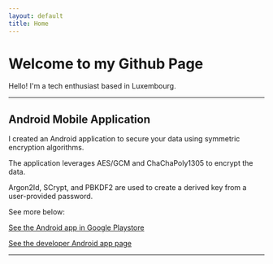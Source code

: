 ```yaml
---
layout: default
title: Home
---
```


# Welcome to my Github Page

Hello! I'm a tech enthusiast based in Luxembourg.

---

## Android Mobile Application

I created an Android application to secure your data using symmetric encryption algorithms.

The application leverages AES/GCM and ChaChaPoly1305 to encrypt the data.

Argon2Id, SCrypt, and PBKDF2 are used to create a derived key from a user-provided password.

See more below:

[See the Android app in Google Playstore](https://play.google.com/store/apps/details?id=com.monks.banalapps.encryptator)

[See the developer Android app page](https://banalapps.github.io)

---
